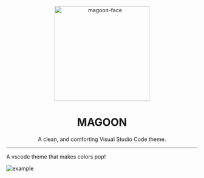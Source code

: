 <p align="center">
  <img alt='magoon-face' src='https://cloud.githubusercontent.com/assets/14088342/25762750/4a2c9e68-31e0-11e7-8309-cbd6c6da9891.png' width='250'>
  <h1 align="center">MAGOON</h1>
  <p align="center">A clean, and comforting Visual Studio Code theme.</p>
</div>

---

A vscode theme that makes colors pop!

<img alt='example' src='https://cloud.githubusercontent.com/assets/14088342/25763477/a3890c50-31e3-11e7-85dc-8de600d98554.png' />